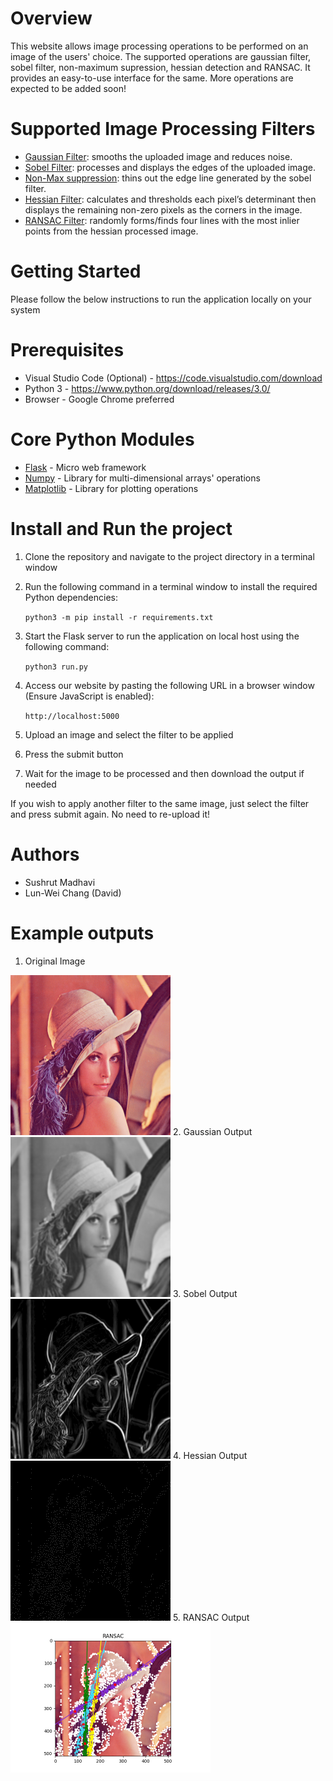 # Overview
This website allows image processing operations to be performed on an image of the users' choice. The supported operations are gaussian filter, sobel filter, non-maximum supression, hessian detection and RANSAC. It provides an easy-to-use interface for the same. More operations are expected to be added soon!

# Supported Image Processing Filters
* [Gaussian Filter](http://www.justin-liang.com/tutorials/canny/#gaussian): smooths the uploaded image and reduces noise.
* [Sobel Filter](http://www.justin-liang.com/tutorials/canny/#gradient): processes and displays the edges of the uploaded image.
* [Non-Max suppression](http://www.justin-liang.com/tutorials/canny/#suppression): thins out the edge line generated by the sobel filter.
* [Hessian Filter](https://www.khanacademy.org/math/multivariable-calculus/applications-of-multivariable-derivatives/quadratic-approximations/a/the-hessian): calculates and thresholds each pixel’s determinant then displays the remaining non-zero pixels as the corners in the image.
* [RANSAC Filter](https://www.mathworks.com/discovery/ransac.html): randomly forms/finds four lines with the most inlier points from the hessian processed image.

# Getting Started
Please follow the below instructions to run the application locally on your system

# Prerequisites
* Visual Studio Code (Optional) - https://code.visualstudio.com/download
* Python 3 - https://www.python.org/download/releases/3.0/
* Browser - Google Chrome preferred

# Core Python Modules
* [Flask](https://pypi.org/project/Flask/) - Micro web framework
* [Numpy](https://numpy.org/) - Library for multi-dimensional arrays' operations
* [Matplotlib](https://matplotlib.org/) - Library for plotting operations

# Install and Run the project

1. Clone the repository and navigate to the project directory in a terminal window

2. Run the following command in a terminal window to install the required Python dependencies:

    ``` python3 -m pip install -r requirements.txt ```

3. Start the Flask server to run the application on local host using the following command:

    ``` python3 run.py ```
    
4. Access our website by pasting the following URL in a browser window (Ensure JavaScript is enabled):

    ```http://localhost:5000```

5. Upload an image and select the filter to be applied

6. Press the submit button

7. Wait for the image to be processed and then download the output if needed

If you wish to apply another filter to the same image, just select the filter and press submit again.
No need to re-upload it!

# Authors
* Sushrut Madhavi
* Lun-Wei Chang (David)

# Example outputs
1. Original Image 

<img src="https://github.com/sushrutm29/EE551-image-processing-website/blob/develop/sample_outputs/original_img.png" width="256" height="256">
2. Gaussian Output 

<img src="https://github.com/sushrutm29/EE551-image-processing-website/blob/develop/sample_outputs/gaussian_img.png" width="256" height="256">
3. Sobel Output 

<img src="https://github.com/sushrutm29/EE551-image-processing-website/blob/develop/sample_outputs/sobel_img.png" width="256" height="256">
4. Hessian Output 

<img src="https://github.com/sushrutm29/EE551-image-processing-website/blob/develop/sample_outputs/hessian_img.png" width="256" height="256"> 
5. RANSAC Output 

<img src="https://github.com/sushrutm29/EE551-image-processing-website/blob/develop/sample_outputs/ransac_img.png" width="320" height="240"> 

